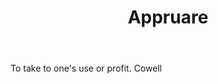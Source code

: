 ---
title: Appruare
letter: A
permalink: "/definitions/appruare.html"
body: To take to one's use or profit. Cowell
published_at: '2018-07-07'
source: Black's Law Dictionary
layout: post
---